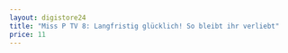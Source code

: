 ```yaml
---
layout: digistore24
title: "Miss P TV 8: Langfristig glücklich! So bleibt ihr verliebt"
price: 11
---
```

